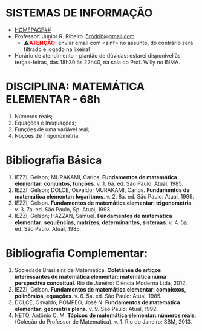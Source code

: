 # SISTEMAS DE INFORMAÇÃO
- [HOMEPAGE##](.)
- Professor: Junior R. Ribeiro [j5rodrib@gmail.com](mailto:j5rodrib@gmail.com)
    - ⚠️<strong style="color:#ff0000;">ATENÇÃO:</strong> enviar email com \<sinf\> no assunto, do contrário será filtrado e jogado na lixeira!
- Horário de atendimento - plantão de dúvidas: estarei disponível às terças-feiras, das 18h30 às 22h40, na sala do Prof. Willy no INMA.

# DISCIPLINA: MATEMÁTICA ELEMENTAR - 68h
1. Números reais;
2. Equações e Inequações;
3. Funções de uma variável real;
4. Noções de Trigonometria.


# Bibliografia Básica
1. IEZZI, Gelson; MURAKAMI, Carlos. **Fundamentos de matemática elementar: conjuntos, funções**. v. 1. 6a. ed. São Paulo: Atual, 1985.
2. IEZZI, Gelson; DOLCE, Osvaldo; MURAKAMI, Carlos. **Fundamentos de matemática elementar: logaritmos**. v. 2. 8a. ed. São Paulo: Atual, 1999.
3. IEZZI, Gelson. **Fundamentos de matemática elementar: trigonometria**. v. 3. 7a. ed. São Paulo, Sp: Atual, 1993.
4. IEZZI, Gelson; HAZZAN, Samuel. **Fundamentos de matemática elementar: sequências, matrizes, determinantes, sistemas**. v. 4. 5a. ed. São Paulo: Atual, 1985.

# Bibliografia Complementar:
1. Sociedade Brasileira de Matemática. **Coletânea de artigos interessantes de matemática elementar: matemática numa perspectiva conceitual**. Rio de Janeiro: Ciência Moderna Ltda, 2012.
2. IEZZI, Gelson. **Fundamentos de matemática elementar: complexos, polinômios, equações**. v. 6. 5a. ed. São Paulo: Atual, 1985.
3. DOLCE, Osvaldo; POMPEO, José N. **Fundamentos de matemática elementar: geometria plana**. v. 9. São Paulo: Atual, 1992.
4. NETO, Antônio C. M. **Tópicos de matemática elementar: números reais**. (Coleção do Professor de Matemática). v. 1. Rio de Janeiro: SBM, 2013.
